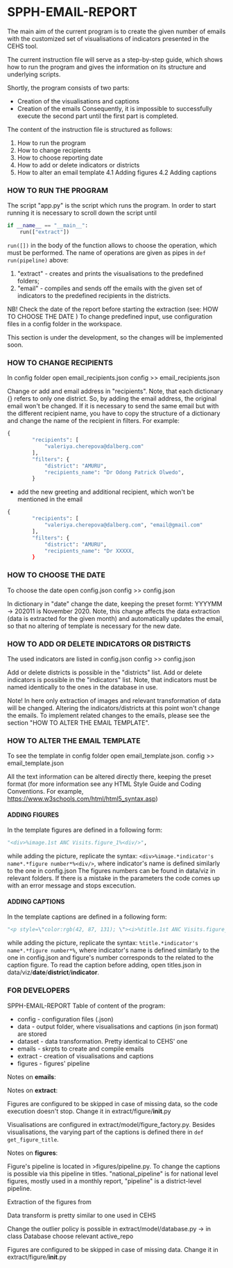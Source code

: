 # SPPH-EMAIL-REPORT 


The main aim of the current program is to create the given number of emails with the customized set of visualisations of indicators presented in the CEHS tool. 

The current instruction file will serve as a step-by-step guide, which shows how to run the program and gives the information on its structure and underlying scripts. 

Shortly, the program consists of two parts: 
* Creation of the visualisations and captions
* Creation of the emails
Consequently, it is impossible to successfully execute the second part until the first part is completed. 
 

The content of the instruction file is structured as follows: 
1. How to run the program
2. How to change recipients
3. How to choose reporting date
4. How to add or delete indicators or districts
5. How to alter an email template
    4.1 Adding figures
    4.2 Adding captions 

### HOW TO RUN THE PROGRAM 

The script "app.py" is the script which runs the program. 
In order to start running it is necessary to scroll down the script until 
```python
if __name__ == "__main__":
    run(["extract"])
```

`run([])` in the body of the function allows to choose the operation, which must be performed. The name of operations are given as pipes in `def run(pipeline)` above: 
1. "extract" - creates and prints the visualisations to the predefined folders;
2. "email" - compiles and sends off the emails with the given set of indicators to the predefined recipients in the districts. 

NB! Check the date of the report before starting the extraction (see: HOW TO CHOOSE THE DATE )
To change predefined input, use configuration files in a config folder in the workspace. 

This section is under the development, so the changes will be implemented soon. 

### HOW TO CHANGE RECIPIENTS  

In config folder open email_recipients.json
config >> email_recipients.json

Change or add and email address in "recipients". Note, that each dictionary {} refers to only one district. So, by adding the email address, the original email won't be changed. 
If it is necessary to send the same email but with the different recipient name, you have to copy the structure of a dictionary and change the name of the recipient in filters. 
For example: 
```python
{
        "recipients": [
            "valeriya.cherepova@dalberg.com"
        ],
        "filters": {
            "district": "AMURU",
            "recipients_name": "Dr Odong Patrick Olwedo",
        }
```

+ add the new greeting and additional recipient, which won't be mentioned in the email 
```python
{
        "recipients": [
            "valeriya.cherepova@dalberg.com", "email@gmail.com" 
        ],
        "filters": {
            "district": "AMURU",
            "recipients_name": "Dr XXXXX,
        }
```

### HOW TO CHOOSE THE DATE 

To choose the date open config.json
config >> config.json

In dictionary in "date" change the date, keeping the preset formt: YYYYMM -> 202011 is November 2020.
Note, this change affects the data extraction (data is extracted for the given month) and automatically updates the email, so that no altering of template is necessary for the new date.   

### HOW TO ADD OR DELETE INDICATORS OR DISTRICTS 

The used indicators are listed in config.json
config >> config.json

Add or delete districts is possible in the "districts" list.
Add or delete indicators is possible in the "indicators" list. Note, that indicators must be named identically to the ones in the database in use. 

Note! In here only extraction of images and relevant transformation of data will be changed. Altering the indicators/districts at this point won't change the emails. To implement related changes to the emails, please see the section "HOW TO ALTER THE EMAIL TEMPLATE". 

### HOW TO ALTER THE EMAIL TEMPLATE

To see the template in config folder open email_template.json.
config >> email_template.json

All the text information can be altered directly there, keeping the preset format (for more information see any HTML Style Guide and Coding Conventions. For example, https://www.w3schools.com/html/html5_syntax.asp)
#### ADDING FIGURES

In the template figures are defined in a following form:
```python
"<div>%image.1st ANC Visits.figure_1%<div/>",
```
while adding the picture, replicate the syntax: `<div>%image.*indicator's name*.*figure number*%<div/>`, where indicator's name is defined similarly to the one in config.json 
The figures numbers can be found in data/viz in relevant folders. 
If there is a mistake in the parameters the code comes up with an error message and stops excecution. 
#### ADDING CAPTIONS

In the template captions are defined in a following form:
```python
"<p style=\"color:rgb(42, 87, 131); \"><i>%title.1st ANC Visits.figure_1% </i></p>",
```
while adding the picture, replicate the syntax: `%title.*indicator's name*.*figure number*%`, where indicator's name is defined similarly to the one in config.json and figure's number corresponds to the related to the caption figure. To read the caption before adding, open titles.json in data/viz/**date**/**district**/**indicator**. 
### FOR DEVELOPERS

SPPH-EMAIL-REPORT 
Table of content of the program: 
* config - configuration files (.json)
* data - output folder, where visualisations and captions (in json format) are stored
* dataset - data transformation. Pretty identical to CEHS' one
* emails - skrpts to create and compile emails
* extract - creation of visualisations and captions
* figures - figures' pipeline 

Notes on **emails**: 

Notes on **extract**: 

Figures are configured to be skipped in case of missing data, so the code execution doesn't stop. Change it in extract/figure/__init__.py

Visualisations are configured in extract/model/figure_factory.py. Besides visualisations, the varying part of the captions is defined there in `def get_figure_title`. 



Notes on **figures**: 



Figure's pipeline is located in >figures/pipeline.py. To change the captions is possible via this pipeline in titles. 
"national_pipeline" is for national level figures, mostly used in a monthly report, "pipeline" is a district-level pipeline. 

Extraction of the figures from 

Data transform is pretty similar to one used in CEHS


Change the outlier policy is possible in extract/model/database.py -> in class Database choose relevant active_repo

Figures are configured to be skipped in case of missing data. Change it in extract/figure/__init__.py





    